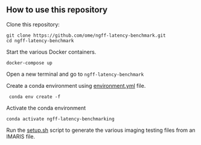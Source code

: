 How to use this repository
--------------------------

Clone this repository:
```
git clone https://github.com/ome/ngff-latency-benchmark.git
cd ngff-latency-benchmark
```

Start the various Docker containers.
```
docker-compose up
```

Open a new terminal and go to ``ngff-latency-benchmark``

Create a conda environment using [environment.yml](environment.yml) file.
```
 conda env create -f
```
Activate the conda environment 
```
conda activate ngff-latency-benchmarking
```

Run the [setup.sh](setup.sh) script to generate the various imaging testing files from an IMARIS file.
